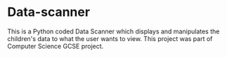 # Data-scanner
This is a Python coded Data Scanner which displays and manipulates the children's data to what the user wants to view. This project was part of Computer Science GCSE project.
